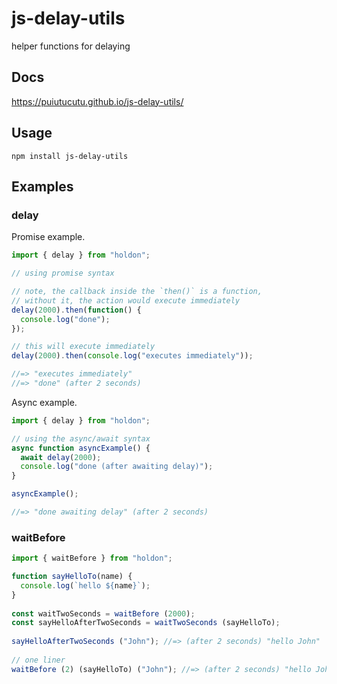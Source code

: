 # js-delay-utils

helper functions for delaying

## Docs

https://puiutucutu.github.io/js-delay-utils/

## Usage

```
npm install js-delay-utils
```

## Examples

### delay

Promise example.

```js
import { delay } from "holdon";

// using promise syntax

// note, the callback inside the `then()` is a function,
// without it, the action would execute immediately
delay(2000).then(function() {
  console.log("done");
});

// this will execute immediately
delay(2000).then(console.log("executes immediately"));

//=> "executes immediately"
//=> "done" (after 2 seconds)
```

Async example.

```js
import { delay } from "holdon";

// using the async/await syntax
async function asyncExample() {
  await delay(2000);
  console.log("done (after awaiting delay)");
}

asyncExample();

//=> "done awaiting delay" (after 2 seconds)
```

### waitBefore

```js
import { waitBefore } from "holdon";

function sayHelloTo(name) {
  console.log(`hello ${name}`);
}
 
const waitTwoSeconds = waitBefore (2000);
const sayHelloAfterTwoSeconds = waitTwoSeconds (sayHelloTo);
 
sayHelloAfterTwoSeconds ("John"); //=> (after 2 seconds) "hello John"
 
// one liner
waitBefore (2) (sayHelloTo) ("John"); //=> (after 2 seconds) "hello John"
```